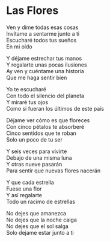 # Las Flores  

Ven y dime todas esas cosas  
Invítame a sentarme junto a ti  
Escucharé todos tus sueños  
En mi oído  

Y déjame estrechar tus manos  
Y regalarte unas pocas ilusiones  
Ay ven y cuéntame una historia  
Que me haga sentir bien  

Yo te escucharé  
Con todo el silencio del planeta  
Y miraré tus ojos  
Como si fueran los últimos de este país  

Déjame ver cómo es que floreces  
Con cinco pétalos te absorberé  
Cinco sentidos que te roban  
Solo un poco de tu ser  

Y seis veces para vivirte  
Debajo de una misma luna  
Y otras nueve pasarán  
Para sentir que nuevas flores nacerán  

Y que cada estrella  
Fuese una flor  
Y así regalarte  
Todo un racimo de estrellas  

No dejes que amanezca  
No dejes que la noche caiga  
No dejes que el sol salga  
Solo dejame estar junto a ti  
